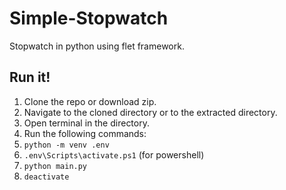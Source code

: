 # Simple-Stopwatch
Stopwatch in python using flet framework.

## Run it!
1. Clone the repo or download zip.
2. Navigate to the cloned directory or to the extracted directory.
3. Open terminal in the directory.
4. Run the following commands:
5. `python -m venv .env`
6. `.env\Scripts\activate.ps1` (for powershell)
7. `python main.py`
8. `deactivate`
